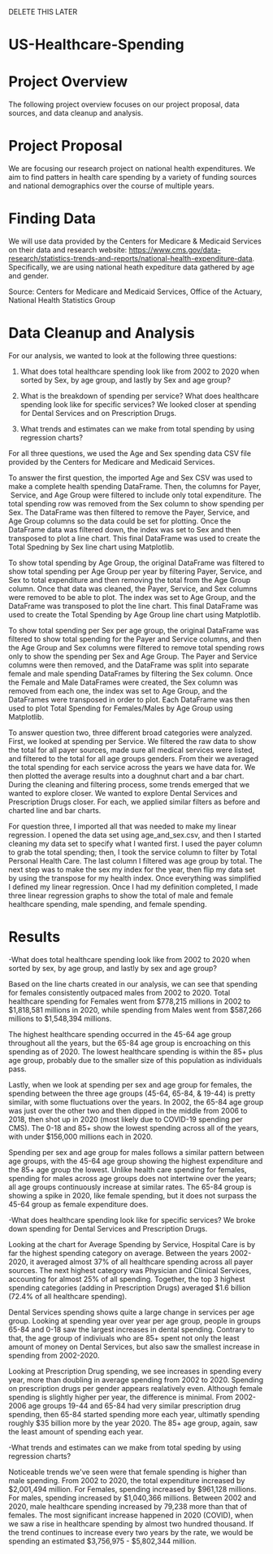 DELETE THIS LATER

# US-Healthcare-Spending
# Project Overview
The following project overview focuses on our project proposal, data sources, and data cleanup and analysis.

# Project Proposal
We are focusing our research project on national health expenditures. We aim to find patters in health care spending by a variety of funding sources and national demographics over the course of multiple years. 

# Finding Data
We will use data provided by the Centers for Medicare & Medicaid Services on their data and research website: https://www.cms.gov/data-research/statistics-trends-and-reports/national-health-expenditure-data. Specifically, we are using national heath expediture data gathered by age and gender. 

Source: Centers for Medicare and Medicaid Services, Office of the Actuary, National Health Statistics Group


# Data Cleanup and Analysis
For our analysis, we wanted to look at the following three questions:

1. What does total healthcare spending look like from 2002 to 2020 when sorted by Sex, by age group, and lastly by Sex and age group?
    
2. What is the breakdown of spending per service? What does healthcare spending look like for specific services? We looked closer at spending for Dental Services and on Prescription Drugs.

3. What trends and estimates can we make from total spending by using regression charts?

For all three questions, we used the Age and Sex spending data CSV file provided by the Centers for Medicare and Medicaid Services. 

To answer the first question, the imported Age and Sex CSV was used to make a complete health spending DataFrame. Then, the columns for Payer,  Service, and Age Group were filtered to include only total expenditure. The total spending row was removed from the Sex column to show spending per Sex. The DataFrame was then filtered to remove the Payer, Service, and Age Group columns so the data could be set for plotting. Once the DataFrame data was filtered down, the index was set to Sex and then transposed to plot a line chart. This final DataFrame was used to create the Total Spedning by Sex line chart using Matplotlib. 

To show total spending by Age Group, the original DataFrame was filtered to show total spending per Age Group per year by filtering Payer, Service, and Sex to total expenditure and then removing the total from the Age Group column. Once that data was cleaned, the Payer, Service, and Sex columns were removed to be able to plot. The index was set to Age Group, and the DataFrame was transposed to plot the line chart. This final DataFrame was used to create the Total Spending by Age Group line chart using Matplotlib. 

To show total spending per Sex per age group, the original DataFrame was filtered to show total spending for the Payer and Service columns, and then the Age Group and Sex columns were filtered to remove total spending rows only to show the spending per Sex and Age Group. The Payer and Service columns were then removed, and the DataFrame was split into separate female and male spending DataFrames by filtering the Sex column. Once the Female and Male DataFrames were created, the Sex column was removed from each one, the index was set to Age Group, and the DataFrames were transposed in order to plot. Each DataFrame was then used to plot Total Spending for Females/Males by Age Group using Matplotlib.

To answer question two, three different broad categories were analyzed. First, we looked at spending per Service. We filtered the raw data to show the total for all payer sources, made sure all medical services were listed, and filtered to the total for all age groups genders. From their we averaged the total spending for each service across the years we have data for. We then plotted the average results into a doughnut chart and a bar chart. During the cleaning and filtering process, some trends emerged that we wanted to explore closer. We wanted to explore Dental Services and Prescription Drugs closer. For each, we applied similar filters as before and charted line and bar charts. 

For question three, I imported all that was needed to make my linear regression. I opened the data set using age_and_sex.csv, and then I started cleaning my data set to specify what I wanted first. I used the payer column to grab the total spending; then, I took the service column to filter by Total Personal Health Care. The last column I filtered was age group by total. The next step was to make the sex my index for the year, then flip my data set by using the transpose for my health index. Once everything was simplified I defined my linear regression. Once I had my definition completed, I made three linear regression graphs to show the total of male and female healthcare spending, male spending, and female spending. 


# Results

-What does total healthcare spending look like from 2002 to 2020 when sorted by sex, by age group, and lastly by sex and age group?

Based on the line charts created in our analysis, we can see that spending for females consistently outpaced males from 2002 to 2020. Total healthcare spending for Females went from $778,215 millions in 2002 to $1,818,581 millions in 2020, while spending from Males went from $587,266 millions to $1,548,394 millions. 

The highest healthcare spending occurred in the 45-64 age group throughout all the years, but the 65-84 age group is encroaching on this spending as of 2020. The lowest healthcare spending is within the 85+ plus age group, probably due to the smaller size of this population as individuals pass.

Lastly, when we look at spending per sex and age group for females, the spending between the three age groups (45-64, 65-84, & 19-44) is pretty similar, with some fluctuations over the years. In 2002, the 65-84 age group was just over the other two and then dipped in the middle from 2006 to 2018, then shot up in 2020 (most likely due to COVID-19 spending per CMS). The 0-18 and 85+ show the lowest spending across all of the years, with under $156,000 millions each in 2020.

Spending per sex and age group for males follows a similar pattern between age groups, with the 45-64 age group showing the highest expenditure and the 85+ age group the lowest. Unlike health care spending for females, spending for males across age groups does not intertwine over the years; all age groups continuously increase at similar rates. The 65-84 group is showing a spike in 2020, like female spending, but it does not surpass the 45-64 group as female expenditure does.

-What does healthcare spending look like for specific services? We broke down spending for Dental Services and Prescription Drugs.

Looking at the chart for Average Spending by Service, Hospital Care is by far the highest spending category on average. Between the years 2002-2020, it averaged almost 37% of all healthcare spending across all payer sources. The next highest category was Physician and Clinical Services, accounting for almost 25% of all spending. Together, the top 3 highest spending categories (adding in Prescription Drugs) averaged $1.6 billion (72.4% of all healthcare spending). 

Dental Services spending shows quite a large change in services per age group. Looking at spending year over year per age group, people in groups 65-84 and 0-18 saw the largest increases in dental spending. Contrary to that, the age group of indiviuals who are 85+ spent not only the least amount of money on Dental Services, but also saw the smallest increase in spending from 2002-2020.

Looking at Prescription Drug spending, we see increases in spending every year, more than doubling in average spending from 2002 to 2020. Spending on prescription drugs per gender appears realatively even. Although female spending is slightly higher per year, the difference is minimal. From 2002-2006 age groups 19-44 and 65-84 had very similar prescription drug spending, then 65-84 started spending more each year, ultimatly spending roughly $35 billion more by the year 2020. The 85+ age group, again, saw the least amount of spending each year.

-What trends and estimates can we make from total speding by using regression charts?

Noticeable trends we've seen were that female spending is higher than male spending. From 2002 to 2020, the total expenditure increased by $2,001,494 million. For Females, spending increased by $961,128 millions. For males, spending increased by $1,040,366 millions. Between 2002 and 2020, male healthcare spending increased by 79,238 more than that of females. The most significant increase happened in 2020 (COVID), when we saw a rise in healthcare spending by almost two hundred thousand. If the trend continues to increase every two years by the rate, we would be spending an estimated $3,756,975 - $5,802,344 million.